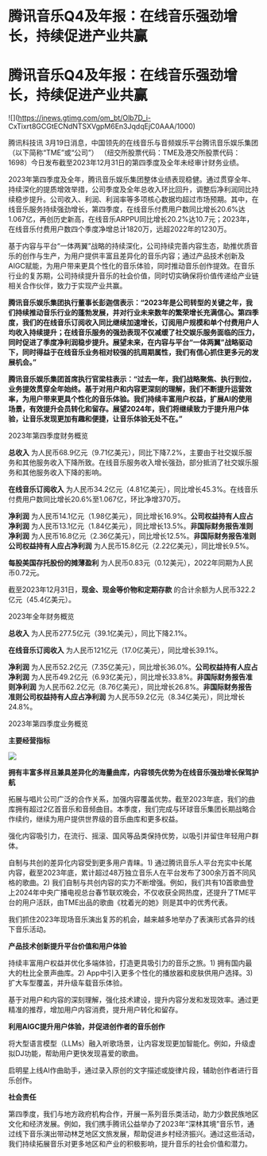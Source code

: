 # 腾讯音乐Q4及年报：在线音乐强劲增长，持续促进产业共赢

# 腾讯音乐Q4及年报：在线音乐强劲增长，持续促进产业共赢

![](https://inews.gtimg.com/om_bt/Olb7D_i-
CxTixrt8GCGtECNdNTSXVgpM6En3JqdqEjC0AAA/1000)

腾讯科技讯 3月19日消息，中国领先的在线音乐与音频娱乐平台腾讯音乐娱乐集团（以下简称“TME”或“公司”）
（纽交所股票代码：TME及港交所股票代码：1698）今日发布截至2023年12月31日的第四季度及全年未经审计财务业绩。

2023年第四季度及全年，腾讯音乐娱乐集团整体业绩表现稳健。通过贯穿全年、持续深化的提质增效举措，公司季度及全年总收入环比回升，调整后净利润同比持续稳步提升。公司收入、利润、利润率等多项核心数据均超过市场预期。其中，在线音乐服务持续强劲增长，第四季度，在线音乐付费用户数同比增长20.6%达1.067亿，再创历史新高，在线音乐ARPPU同比增长20.2%达10.7元；2023年，在线音乐付费用户数四个季度净增总计1820万，远超2022年的1230万。

基于内容与平台“一体两翼”战略的持续深化，公司持续完善内容生态，助推优质音乐的创作与生产，为用户提供丰富且差异化的音乐内容；通过产品技术创新及AIGC赋能，为用户带来更具个性化的音乐体验，同时推动音乐创作提效。在音乐行业的复苏期，公司持续提升音乐的社会价值，同时切实确保将价值传递给产业链相关合作伙伴，致力于实现产业共赢。

**腾讯音乐娱乐集团执行董事长彭迦信表示：“2023年是公司转型的关键之年，我们持续推动音乐行业的蓬勃发展，并对行业未来数年的繁荣增长充满信心。第四季度，我们的在线音乐订阅收入同比继续加速增长，订阅用户规模和单个付费用户人均收入持续提升；在线音乐服务的强劲表现不仅减缓了社交娱乐服务面临的压力，同时促进了季度净利润稳步提升。展望未来，在内容与平台“一体两翼”战略驱动下，同时得益于在线音乐业务相对较强的抗周期属性，我们有信心抓住更多元的发展机会。”**

**腾讯音乐娱乐集团首席执行官梁柱表示：“过去一年，我们战略聚焦、执行到位，业务提效贯穿全年始终。基于对用户和内容更深刻的理解，我们不断提升运营效率，为用户带来更具个性化的音乐体验。我们持续丰富用户权益，扩展AI的使用场景，有效提升会员转化和留存。展望2024年，我们将继续致力于提升用户体验，让音乐发现更加有趣和便捷，让音乐体验无处不在。”**

2023年第四季度财务概览

**总收入**
为人民币68.9亿元（9.71亿美元），同比下降7.2%，主要由于社交娱乐服务和其他服务收入下降所致。在线音乐服务收入增长强劲，部分抵消了社交娱乐服务和其他服务收入下降的影响。

**在线音乐订阅收入** 为人民币34.2亿元（4.81亿美元），同比增长45.3%。在线音乐付费用户数同比增长20.6%至1.067亿，环比净增370万。

**净利润** 为人民币14.1亿元（1.98亿美元），同比增长16.9%。**公司权益持有人应占净利润**
为人民币13.1亿元（1.84亿美元），同比增长13.5%。**非国际财务报告准则净利润**
为人民币16.8亿元（2.36亿美元），同比增长12.5%。**非国际财务报告准则公司权益持有人应占净利润**
为人民币15.8亿元（2.22亿美元），同比增长9.5%。

**每股美国存托股份的摊薄盈利** 为人民币0.83元（0.12美元），2022年同期为人民币0.72元。

截至2023年12月31日，**现金、现金等价物和定期存款** 的合计余额为人民币322.2亿元（45.4亿美元）。

2023年全年财务概览

**总收入** 为人民币277.5亿元（39.1亿美元），同比下降2.1%。

**在线音乐订阅收入** 为人民币121亿元（17.0亿美元），同比增长39.1%。

**净利润** 为人民币52.2亿元（7.35亿美元），同比增长36.0%。**公司权益持有人应占净利润**
为人民币49.2亿元（6.93亿美元），同比增长33.8%。**非国际财务报告准则净利润**
为人民币62.2亿元（8.76亿美元），同比增长26.8%。**非国际财务报告准则公司权益持有人应占净利润**
为人民币59.2亿元（8.34亿美元），同比增长24.8%。

2023年第四季度业务概览

**主要经营指标**

![](https://inews.gtimg.com/om_bt/OysP8S1DNsi6p-0I2DIEi7hug8cUFJZXdwyVFfmO34ZqMAA/1000)

**拥有丰富多样且兼具差异化的海量曲库，内容领先优势为在线音乐强劲增长保驾护航**

拓展与唱片公司广泛的合作关系，加强内容覆盖优势。截至2023年底，我们的曲库拥有超过2亿首音乐和音频曲目。本季度，我们完成与环球音乐集团长期战略合作续约，继续为用户提供世界级的音乐曲库和更多权益。

强化内容吸引力，在流行、摇滚、国风等品类保持优势，以吸引并留住年轻用户群体。

自制与共创的差异化内容受到更多用户青睐。1)
通过腾讯音乐人平台充实中长尾内容，截至2023年底，累计超过48万独立音乐人在平台发布了300余万首不同风格的歌曲。2)
我们自制与共创内容的实力不断增强。例如，我们共有10首歌曲登上2024年中央广播电视总台春节联欢晚会，不仅收获全网热度，还提升了TME平台的用户活跃，由TME出品的歌曲《枕着光的她》则是其中的优秀代表。

我们抓住2023年现场音乐演出复苏的机会，越来越多地举办了表演形式各异的线下音乐活动。

**产品技术创新提升平台价值和用户体验**

持续丰富用户权益并优化多端体验，打造更具吸引力的音乐之旅。1) 拥有国内最大的杜比全景声曲库。2) App中引入更多个性化的播放器和皮肤供用户选择。3)
扩大车型覆盖，并升级车载音乐体验。

基于对用户和内容的深刻理解，强化技术建设，提升内容分发和发现效率。通过更精准的推荐，增加用户内容消费，提升用户转化和留存。

**利用AIGC提升用户体验，并促进创作者的音乐创作**

将大型语言模型（LLMs）融入听歌场景，让内容发现更加智能化。例如，升级虚拟DJ功能，帮助用户更快发现喜爱的歌曲。

启明星上线AI作曲助手，通过录入原创的文字描述或旋律片段，辅助创作者进行音乐创作。

**社会责任**

第四季度，我们与地方政府机构合作，开展一系列音乐类活动，助力少数民族地区文化和经济发展。例如，我们携手腾讯公益举办了2023年“深林其境”音乐节，通过线下音乐演出带动林芝地区文旅发展，帮助促进乡村经济振兴。通过这些活动，我们持续拓展音乐对更多地区和产业的积极影响，提升音乐的社会价值和潜力。

